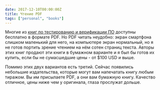 ```yaml
---
date: 2017-12-10T00:00:00Z
title: Чтение PDF
tags: ["personal", "books"]
---
```


Многие из [книг по тестированию и верификации
ПО](https://github.com/ligurio/awesome-software-quality) доступны бесплатно в формате PDF.
Но PDF читать неудобно: экран смартфона слишком маленький для него, на
компьютере экран нормальный, но я не готов портить зрение чтением на нём сотен
страниц текста. Авторы этих книг продают эти книги в бумажном варианте и я был
бы готов их купить, если бы не сумасшедшие цены - от $100 USD и выше.

Помимо этих двух вариантов есть третий. Сейчас появились небольшие
издательства, которые могут вам напечатать книгу любым тиражом. Вы им
присылаете PDF, а они вам бумажную книгу. Качество отличное, цены ниже чем у
оригинала, глаза прослужат дольше.
